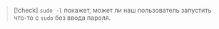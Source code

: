 
> [!check] 
> `sudo -l` покажет, может ли наш пользователь запустить что-то с `sudo` без ввода пароля.


